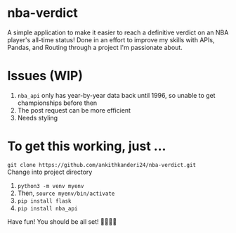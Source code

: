 # nba-verdict
A simple application to make it easier to reach a definitive verdict on an NBA player's all-time status! Done in an effort to improve my skills with APIs, Pandas, and Routing through a project I'm passionate about.

# Issues (WIP)
1. `nba_api` only has year-by-year data back until 1996, so unable to get championships before then
2. The post request can be more efficient
3. Needs styling

# To get this working, just ...
`git clone https://github.com/ankithkanderi24/nba-verdict.git`\
Change into project directory
1. `python3 -m venv myenv`
2. Then, `source myenv/bin/activate`
3. `pip install flask`
4. `pip install nba_api`

Have fun! You should be all set! 🏀🏀🏀🏀
